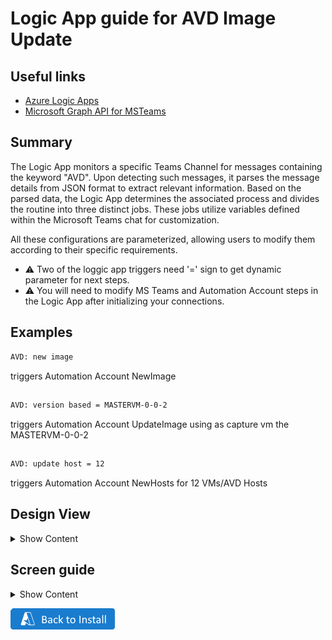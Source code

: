 # Logic App guide for AVD Image Update 

## Useful links

- [Azure Logic Apps](https://learn.microsoft.com/en-us/azure/logic-apps/logic-apps-overview)
- [Microsoft Graph API for MSTeams](https://github.com/MS-WORKLAB/avd_automation/blob/main/templates/more/logicapp.jpg)

##  Summary

The Logic App monitors a specific Teams Channel for messages containing the keyword "AVD". Upon detecting such messages, it parses the message details from JSON format to extract relevant information. Based on the parsed data, the Logic App determines the associated process and divides the routine into three distinct jobs. These jobs utilize variables defined within the Microsoft Teams chat for customization.

All these configurations are parameterized, allowing users to modify them according to their specific requirements.

- ⚠️ Two of the loggic app triggers need '=' sign to get dynamic parameter for next steps.
- ⚠️ You will need to modify MS Teams and Automation Account steps in the Logic App after initializing your connections.

##  Examples

```bash
AVD: new image  
```
triggers Automation Account NewImage
##
```bash
AVD: version based = MASTERVM-0-0-2  
```
triggers Automation Account UpdateImage using as capture vm the MASTERVM-0-0-2
##
```bash
AVD: update host = 12 
```
triggers Automation Account NewHosts for 12 VMs/AVD Hosts


## Design View

<details><summary>Show Content</summary>

![LogicAppView](https://github.com/MS-WORKLAB/avd_automation/blob/main/templates/more/logicview.jpg)

</p>
</details> 

## Screen guide

<details><summary>Show Content</summary>

![scr](https://github.com/MS-WORKLAB/avd_automation/blob/main/templates/more/logicscr/screenshot.1741335025.jpg)
![scr](https://github.com/MS-WORKLAB/avd_automation/blob/main/templates/more/logicscr/screenshot.1741335026.jpg)
![scr](https://github.com/MS-WORKLAB/avd_automation/blob/main/templates/more/logicscr/screenshot.1741335027.jpg)
![scr](https://github.com/MS-WORKLAB/avd_automation/blob/main/templates/more/logicscr/screenshot.1741335028.jpg)
![scr](https://github.com/MS-WORKLAB/avd_automation/blob/main/templates/more/logicscr/screenshot.1741335029.jpg)
![scr](https://github.com/MS-WORKLAB/avd_automation/blob/main/templates/more/logicscr/screenshot.1741335030.jpg)
![scr](https://github.com/MS-WORKLAB/avd_automation/blob/main/templates/more/logicscr/screenshot.1741335031.jpg)
![scr](https://github.com/MS-WORKLAB/avd_automation/blob/main/templates/more/logicscr/screenshot.1741335032.jpg)
![scr](https://github.com/MS-WORKLAB/avd_automation/blob/main/templates/more/logicscr/screenshot.1741335033.jpg)
![scr](https://github.com/MS-WORKLAB/avd_automation/blob/main/templates/more/logicscr/screenshot.1741335034.jpg)
![scr](https://github.com/MS-WORKLAB/avd_automation/blob/main/templates/more/logicscr/screenshot.1741335035.jpg)
![scr](https://github.com/MS-WORKLAB/avd_automation/blob/main/templates/more/logicscr/screenshot.1741335036.jpg)
![scr](https://github.com/MS-WORKLAB/avd_automation/blob/main/templates/more/logicscr/screenshot.1741335037.jpg)
![scr](https://github.com/MS-WORKLAB/avd_automation/blob/main/templates/more/logicscr/screenshot.1741335038.jpg)
![scr](https://github.com/MS-WORKLAB/avd_automation/blob/main/templates/more/logicscr/screenshot.1741335039.jpg)
![scr](https://github.com/MS-WORKLAB/avd_automation/blob/main/templates/more/logicscr/screenshot.1741335040.jpg)
![scr](https://github.com/MS-WORKLAB/avd_automation/blob/main/templates/more/logicscr/screenshot.1741335041.jpg)
![scr](https://github.com/MS-WORKLAB/avd_automation/blob/main/templates/more/logicscr/screenshot.1741335042.jpg)
![scr](https://github.com/MS-WORKLAB/avd_automation/blob/main/templates/more/logicscr/screenshot.1741335043.jpg)

</p>
</details> 

[![Back To Install](https://github.com/MS-WORKLAB/avd_automation/blob/main/templates/more/back.png)](https://github.com/MS-WORKLAB/avd_automation?tab=readme-ov-file#installation)